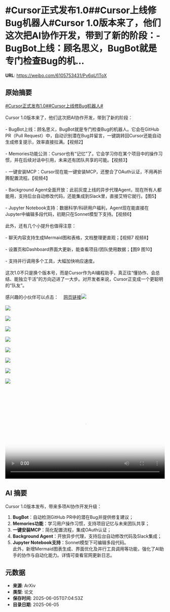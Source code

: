 # #Cursor正式发布1.0##Cursor上线修Bug机器人#Cursor 1.0版本来了，他们这次把AI协作开发，带到了新的阶段：- BugBot上线：顾名思义，BugBot就是专门检查Bug的机...

**URL**: https://weibo.com/6105753431/Pv6qU1ToX

## 原始摘要

<a href="https://m.weibo.cn/search?containerid=231522type%3D1%26t%3D10%26q%3D%23Cursor%E6%AD%A3%E5%BC%8F%E5%8F%91%E5%B8%831.0%23&amp;extparam=%23Cursor%E6%AD%A3%E5%BC%8F%E5%8F%91%E5%B8%831.0%23" data-hide=""><span class="surl-text">#Cursor正式发布1.0#</span></a><a href="https://m.weibo.cn/search?containerid=231522type%3D1%26t%3D10%26q%3D%23Cursor%E4%B8%8A%E7%BA%BF%E4%BF%AEBug%E6%9C%BA%E5%99%A8%E4%BA%BA%23&amp;extparam=%23Cursor%E4%B8%8A%E7%BA%BF%E4%BF%AEBug%E6%9C%BA%E5%99%A8%E4%BA%BA%23" data-hide=""><span class="surl-text">#Cursor上线修Bug机器人#</span></a><br><br>Cursor 1.0版本来了，他们这次把AI协作开发，带到了新的阶段：<br><br>- BugBot上线：顾名思义，BugBot就是专门检查Bug的机器人。它会在GitHub PR（Pull Request）中，自动识别潜在Bug并留言，一键跳转回Cursor还能自动生成修复提示，效率直接拉满。【视频2】<br><br>- Memories功能公测：Cursor也有“记忆”了。它会学习你在某个项目中的操作习惯，并在后续对话中引用，未来还有团队共享的可能。【视频3】<br><br>- 一键安装MCP：Cursor现在能一键安装MCP，还整合了OAuth认证，不用再折腾配置流程。【视频4】<br><br>- Background Agent全面开放：此前灰度上线的异步代理Agent，现在所有人都能用，支持后台自动修改代码，还能集成到Slack里，直接艾特它就行。【图5】<br><br>- Jupyter Notebook支持：数据科学/科研用户福利，Agent现在能直接在Jupyter中编辑多段代码，初期只在Sonnet模型下支持。【视频6】<br><br>此外，还有几个小提升也值得注意：<br><br>- 聊天内容支持生成Mermaid图和表格，文档整理更直观；【视频7 视频8】<br><br>- 设置页和Dashboard界面大更新，能查看项目/团队使用数据；【图9 图10】<br><br>- 支持并行调用多个工具，大幅加快响应速度。<br><br>这次1.0不只是换个版本号，而是Cursor作为AI编程助手，真正往“懂协作、会总结、能独立干活”的方向迈进了一大步。对开发者来说，Cursor正变成一个更聪明的“队友”。<br><br>感兴趣的小伙伴可以点击：<a href="https://weibo.cn/sinaurl?u=https%3A%2F%2Fwww.cursor.com%2Fchangelog%2F1-0" data-hide=""><span class="url-icon"><img style="width: 1rem;height: 1rem" src="https://h5.sinaimg.cn/upload/2015/09/25/3/timeline_card_small_web_default.png" referrerpolicy="no-referrer"></span><span class="surl-text">网页链接</span></a><img style="" src="https://tvax1.sinaimg.cn/large/006Fd7o3ly1i249lnv7xmj30zk0k0wek.jpg" referrerpolicy="no-referrer"><br><br><img style="" src="https://tvax2.sinaimg.cn/large/006Fd7o3ly1i249lr71h4j31ay0u0mzt.jpg" referrerpolicy="no-referrer"><br><br><img style="" src="https://tvax3.sinaimg.cn/large/006Fd7o3ly1i249lsuem4j31aw0u0wf0.jpg" referrerpolicy="no-referrer"><br><br><img style="" src="https://tvax1.sinaimg.cn/large/006Fd7o3ly1i249lpoqebj31aw0u0ta6.jpg" referrerpolicy="no-referrer"><br><br><img style="" src="https://tvax2.sinaimg.cn/large/006Fd7o3gy1i249c4bnhtj30zk0mpq5u.jpg" referrerpolicy="no-referrer"><br><br><img style="" src="https://tvax2.sinaimg.cn/large/006Fd7o3ly1i249lmpnmbj31aw0u03z4.jpg" referrerpolicy="no-referrer"><br><br><img style="" src="https://tvax3.sinaimg.cn/large/006Fd7o3ly1i249m7vqtvj31aw0u00t7.jpg" referrerpolicy="no-referrer"><br><br><img style="" src="https://tvax4.sinaimg.cn/large/006Fd7o3ly1i249lno4pzj31aw0u0di9.jpg" referrerpolicy="no-referrer"><br><br><img style="" src="https://tvax2.sinaimg.cn/large/006Fd7o3gy1i249e84w2lj31kw12qdpe.jpg" referrerpolicy="no-referrer"><br><br><br clear="both"><div style="clear: both"></div><video controls="controls" poster="https://tvax3.sinaimg.cn/orj480/006Fd7o3ly1i249lo26qkj30zk0k0gmw.jpg" style="width: 100%"><source src="https://f.video.weibocdn.com/o0/ilxRiBrKlx08oNA3djHG01041200reH70E010.mp4?label=mp4_720p&amp;template=1280x720.25.0&amp;ori=0&amp;ps=1CwnkDw1GXwCQx&amp;Expires=1749110586&amp;ssig=2OeA%2BiY0fW&amp;KID=unistore,video"><source src="https://f.video.weibocdn.com/o0/ZtXuOw3Zlx08oNA2RyCs01041200cEVM0E010.mp4?label=mp4_hd&amp;template=852x480.25.0&amp;ori=0&amp;ps=1CwnkDw1GXwCQx&amp;Expires=1749110586&amp;ssig=fc80XwEmSK&amp;KID=unistore,video"><source src="https://f.video.weibocdn.com/o0/Lj0ZsjUWlx08oNA2VrFe010412007Wc70E010.mp4?label=mp4_ld&amp;template=640x360.25.0&amp;ori=0&amp;ps=1CwnkDw1GXwCQx&amp;Expires=1749110586&amp;ssig=ac29Va7fTq&amp;KID=unistore,video"><p>视频无法显示，请前往<a href="https://video.weibo.com/show?fid=1034%3A5174128647274533" target="_blank" rel="noopener noreferrer">微博视频</a>观看。</p></video>

## AI 摘要

Cursor 1.0版本发布，带来多项AI协作开发升级：  
1. **BugBot**：自动检测GitHub PR中的潜在Bug并提供修复建议；  
2. **Memories功能**：学习用户操作习惯，支持项目记忆与未来团队共享；  
3. **一键安装MCP**：简化配置流程，集成OAuth认证；  
4. **Background Agent**：开放异步代理，支持后台自动修改代码及Slack集成；  
5. **Jupyter Notebook支持**：Sonnet模型下可编辑多段代码。  
此外，新增Mermaid图表生成、界面优化及并行工具调用等功能，强化了AI助手的协作与自动化能力。详情可查看官网更新日志。

## 元数据

- **来源**: ArXiv
- **类型**: 论文
- **保存时间**: 2025-06-05T07:04:53Z
- **目录日期**: 2025-06-05
